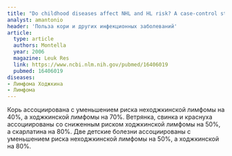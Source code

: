 ```yaml
---
title: "Do childhood diseases affect NHL and HL risk? A case-control study from northern and southern Italy"
analyst: amantonio
header: 'Польза кори и других инфекционных заболеваний'
article:
  type: article
  authors: Montella
  year: 2006
  magazine: Leuk Res
  link: https://www.ncbi.nlm.nih.gov/pubmed/16406019
  pubmed: 16406019
diseases:
- Лимфома Ходжкина
- Лимфома
---
```


Корь ассоциирована с уменьшением риска неходжкинской лимфомы на 40%, а ходжкинской лимфомы на 70%. Ветрянка, свинка и краснуха ассоциированы со сниженным риском ходжкинской лимфомы на 50%, а скарлатина на 80%.
Две детские болезни ассоциированы с уменьшением риска неходжкинской лимфомы на 50%, а ходжкинской на 80%.
